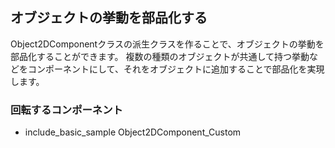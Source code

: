 
## オブジェクトの挙動を部品化する

Object2DComponentクラスの派生クラスを作ることで、オブジェクトの挙動を部品化することができます。
複数の種類のオブジェクトが共通して持つ挙動などをコンポーネントにして、それをオブジェクトに追加することで部品化を実現します。

### 回転するコンポーネント

* include_basic_sample Object2DComponent_Custom
